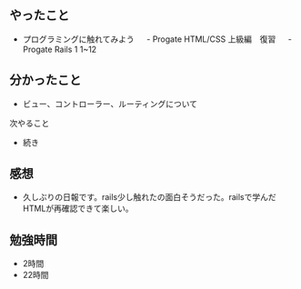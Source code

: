 ## やったこと
- プログラミングに触れてみよう
　 - Progate HTML/CSS 上級編　復習
　 - Progate Rails 1 1~12

## 分かったこと
- ビュー、コントローラー、ルーティングについて

次やること
- 続き

## 感想
- 久しぶりの日報です。rails少し触れたの面白そうだった。railsで学んだHTMLが再確認できて楽しい。

## 勉強時間
- 2時間
- 22時間
